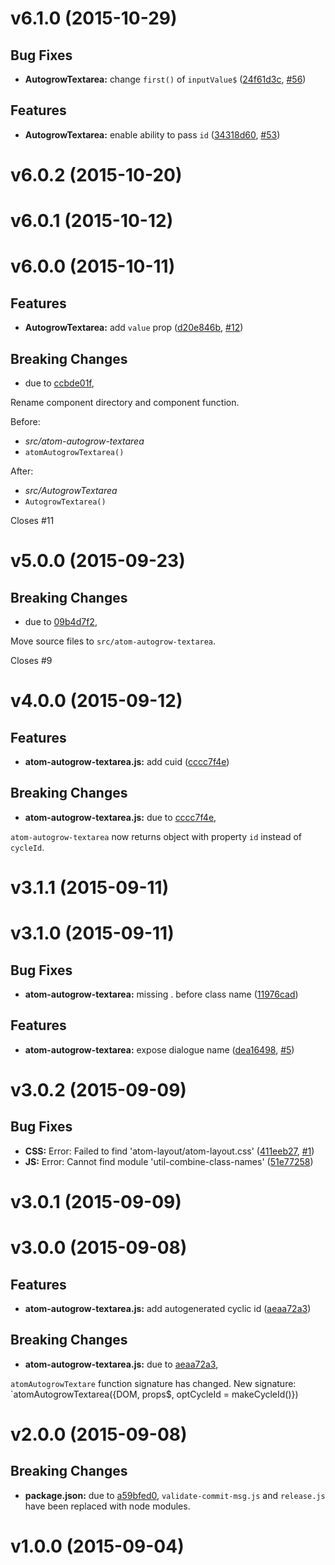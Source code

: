 # v6.1.0 (2015-10-29)


## Bug Fixes

- **AutogrowTextarea:** change `first()` of `inputValue$`
  ([24f61d3c](https://github.com/CyclicMaterials/atom-autogrow-textarea/commits/24f61d3c8633aef11ae93c41bebd1bd10acac1a0),
   [#56](https://github.com/CyclicMaterials/atom-autogrow-textarea/issues/56))


## Features

- **AutogrowTextarea:** enable ability to pass `id`
  ([34318d60](https://github.com/CyclicMaterials/atom-autogrow-textarea/commits/34318d607cca03510da6bb056ac10abe6b500d84),
   [#53](https://github.com/CyclicMaterials/atom-autogrow-textarea/issues/53))


# v6.0.2 (2015-10-20)


# v6.0.1 (2015-10-12)


# v6.0.0 (2015-10-11)


## Features

- **AutogrowTextarea:** add `value` prop
  ([d20e846b](https://github.com/CyclicMaterials/atom-autogrow-textarea/commits/d20e846bc812d6cca5ac6194eb292b4d0e698cc7),
   [#12](https://github.com/CyclicMaterials/atom-autogrow-textarea/issues/12))


## Breaking Changes

- due to [ccbde01f](https://github.com/CyclicMaterials/atom-autogrow-textarea/commits/ccbde01f0c09a6dd85cc4c99999ffd1c8b082f67),
 

Rename component directory and component function.

Before:
- *src/atom-autogrow-textarea*
- `atomAutogrowTextarea()`

After:
- *src/AutogrowTextarea*
- `AutogrowTextarea()`

Closes #11



# v5.0.0 (2015-09-23)


## Breaking Changes

- due to [09b4d7f2](https://github.com/CyclicMaterials/atom-autogrow-textarea/commits/09b4d7f274774b367efd8dec7a4e818fdfc24709),
 

Move source files to `src/atom-autogrow-textarea`.

Closes #9



# v4.0.0 (2015-09-12)


## Features

- **atom-autogrow-textarea.js:** add cuid
  ([cccc7f4e](https://github.com/CyclicMaterials/atom-autogrow-textarea/commits/cccc7f4ed3f104d51419ccaff351d357b1df304f))


## Breaking Changes

- **atom-autogrow-textarea.js:** due to [cccc7f4e](https://github.com/CyclicMaterials/atom-autogrow-textarea/commits/cccc7f4ed3f104d51419ccaff351d357b1df304f),
 

`atom-autogrow-textarea` now returns object with property `id` instead of `cycleId`.



# v3.1.1 (2015-09-11)


# v3.1.0 (2015-09-11)


## Bug Fixes

- **atom-autogrow-textarea:** missing . before class name
  ([11976cad](https://github.com/CyclicMaterials/atom-autogrow-textarea/commits/11976cadd6c97763abc889b040b1867ac5c7eb00))


## Features

- **atom-autogrow-textarea:** expose dialogue name
  ([dea16498](https://github.com/CyclicMaterials/atom-autogrow-textarea/commits/dea1649865f0b901e7e1d335414d5758b5bf95fd),
   [#5](https://github.com/CyclicMaterials/atom-autogrow-textarea/issues/5))


# v3.0.2 (2015-09-09)


## Bug Fixes

- **CSS:** Error: Failed to find 'atom-layout/atom-layout.css'
  ([411eeb27](https://github.com/CyclicMaterials/atom-autogrow-textarea/commits/411eeb27d315931080aff8ce52cbe891d6152d6e),
   [#1](https://github.com/CyclicMaterials/atom-autogrow-textarea/issues/1))
- **JS:** Error: Cannot find module 'util-combine-class-names'
  ([51e77258](https://github.com/CyclicMaterials/atom-autogrow-textarea/commits/51e77258264a98d84eacd8a5b4f670605ac2fa1d))


# v3.0.1 (2015-09-09)


# v3.0.0 (2015-09-08)


## Features

- **atom-autogrow-textarea.js:** add autogenerated cyclic id
  ([aeaa72a3](https://github.com/CyclicMaterials/atom-autogrow-textarea/commits/aeaa72a3b447f0e01d330edcb9306fc90ec738c3))


## Breaking Changes

- **atom-autogrow-textarea.js:** due to [aeaa72a3](https://github.com/CyclicMaterials/atom-autogrow-textarea/commits/aeaa72a3b447f0e01d330edcb9306fc90ec738c3),
 

`atomAutogrowTextare` function signature has changed.
New signature: `atomAutogrowTextarea({DOM, props$, optCycleId = makeCycleId()})



# v2.0.0 (2015-09-08)


## Breaking Changes

- **package.json:** due to [a59bfed0](https://github.com/CyclicMaterials/atom-autogrow-textarea/commits/a59bfed0991950326997c40f6ab1762ce0c8b6c5),
  `validate-commit-msg.js` and `release.js` have been replaced with node modules.



# v1.0.0 (2015-09-04)


